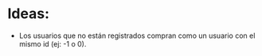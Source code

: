 # Ideas:
- Los usuarios que no están registrados compran como un usuario con el mismo id (ej: -1 o 0).